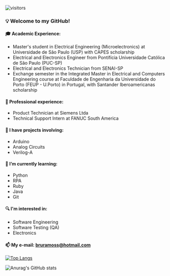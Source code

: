 ![visitors](https://visitor-badge.laobi.icu/badge?page_id=bruramos)

### 💡 Welcome to my GitHub!

#### 🎓 Academic Experience:

- Master's student in Electrical Engineering (Microelectronics) at Universidade de São Paulo (USP) with CAPES scholarship
- Electrical and Electronics Engineer from Pontifícia Universidade Católica de São Paulo (PUC-SP)
- Electrical and Electronics Technician from SENAI-SP 
- Exchange semester in the Integrated Master in Electrical and Computers Engineering course at Faculdade de Engenharia da Universidade do Porto (FEUP - U.Porto) in Portugal, with Santander Iberoamericanas scholarship 

#### 💼 Professional experience:

- Product Technician at Siemens Ltda
- Technical Support Intern at FANUC South America 

#### 🔧 I have projects involving:
 
- Arduino
- Analog Circuits
- Verilog-A

#### 🌱 I’m currently learning:

- Python
- RPA
- Ruby
- Java
- Git

#### 🔍 I'm interested in:

- Software Engineering
- Software Testing (QA)
- Electronics

#### 📫 My e-mail: bruramoss@hotmail.com


[![Top Langs](https://github-readme-stats.vercel.app/api/top-langs/?username=bruramos&layout=compact&theme=dark)](https://github.com/anuraghazra/github-readme-stats)

![Anurag's GitHub stats](https://github-readme-stats.vercel.app/api?username=bruramos&show_icons=true&theme=dark)
